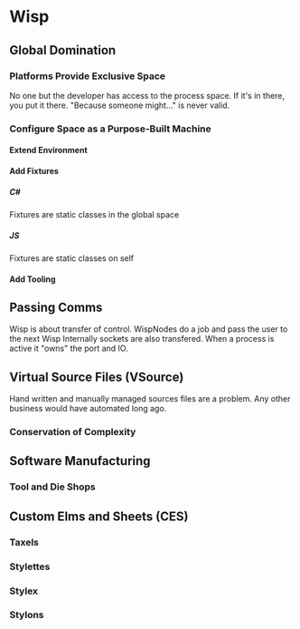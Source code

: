 ﻿# Wisp
## Global Domination
### Platforms Provide Exclusive Space
No one but the developer has access to the process space.
If it's in there, you put it there.
"Because someone might..." is never valid.
### Configure Space as a Purpose-Built Machine
#### Extend Environment 
#### Add Fixtures
##### C#
Fixtures are static classes in the global space
##### JS
Fixtures are static classes on self
#### Add Tooling 

## Passing Comms
Wisp is about transfer of control.
WispNodes do a job and pass the user to the next Wisp 
Internally sockets are also transfered.
When a process is active it "owns" the port and IO.

## Virtual Source Files (VSource)
Hand written and manually managed sources files are a problem.
Any other business would have automated long ago.

### Conservation of Complexity


## Software Manufacturing
### Tool and Die Shops

## Custom Elms and Sheets (CES)
### Taxels
### Stylettes
### Stylex
### Stylons